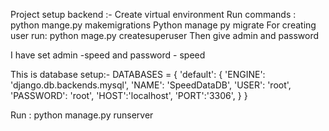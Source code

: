 Project setup backend  :-
Create virtual environment 
Run commands :  python mange.py makemigrations
                                  Python manage py migrate 
For creating user run:
python mage.py createsuperuser
Then give admin and password

I have set admin -speed and password - speed

This is database setup:-
DATABASES = {
    'default': {
        'ENGINE': 'django.db.backends.mysql',
        'NAME': 'SpeedDataDB',
        'USER': 'root',
        'PASSWORD': 'root',
        'HOST':'localhost',
        'PORT':'3306',
    }
}

Run :  python manage.py runserver
